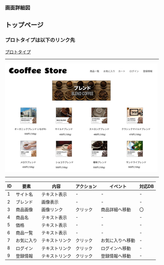 ### 画面詳細図
## トップページ
### プロトタイプは以下のリンク先
[プロトタイプ]()
*****
<img src="../img/TOP.png" width = "500">

*****
|ID|要素|内容|アクション|イベント|対応DB|
|---|---|---|---|---|---|
|1|サイト名|テキスト表示|-|-|-|
|2|ブレンド|画像表示|-|-|-|
|3|商品画像|画像リンク|クリック|商品詳細へ移動|〇|
|4|商品名|テキスト表示|-|-|-|
|5|価格|テキスト表示|-|-|-|
|6|商品一覧|テキスト表示|-|-|-|
|7|お気に入り|テキストリンク|クリック|お気に入りへ移動|-|
|8|ログイン|テキストリンク|クリック|ログインへ移動|-|
|9|登録情報|テキストリンク|クリック|登録情報へ移動|-|
